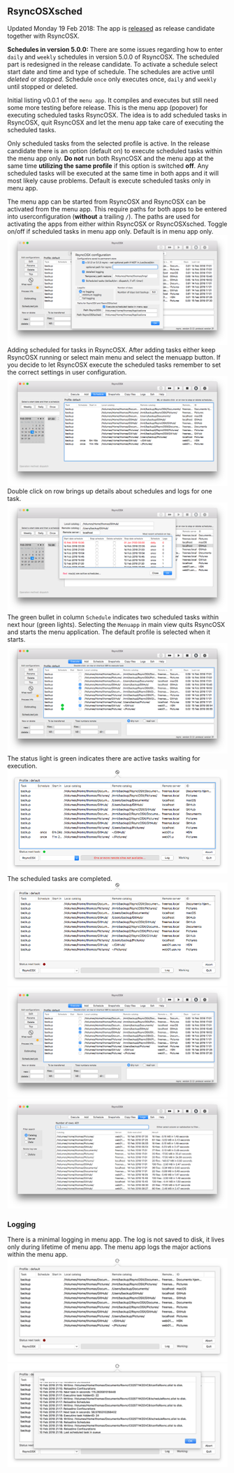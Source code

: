 ## RsyncOSXsched

Updated Monday 19 Feb 2018: The app is [released](https://github.com/rsyncOSX/RsyncOSX/releases) as release candidate together with RsyncOSX.

**Schedules in version 5.0.0:** There are some issues regarding how to enter `daily` and `weekly` schedules in version 5.0.0 of RsyncOSX. The scheduled part is redesigned in the release candidate. To activate a schedule select start date and time and type of schedule. The schedules are active until *deleted* or *stopped*. Schedule `once` only executes once, `daily` and `weekly` until stopped or deleted.

Initial listing v0.0.1 of the `menu app`. It compiles and executes but still need some more testing before release. This is the menu app (popover) for executing scheduled tasks RsyncOSX. The idea is to add scheduled tasks in RsyncOSX, quit RsyncOSX and let the menu app take care of executing the scheduled tasks.

Only scheduled tasks from the selected profile is active. In the release candidate there is an option (default on) to execute scheduled tasks within the menu app only. **Do not** run both RsyncOSX and the menu app at the same time **utilizing the same profile** if this option is switched **off**. Any scheduled tasks will be executed at the same time in both apps and it will most likely cause problems. Default is execute scheduled tasks only in menu app.

The menu app can be started from RsyncOSX and RsyncOSX can be activated from the menu app. This require paths for both apps to be entered into userconfiguration (**without** a trailing `/`).  The paths are used for activating the apps from either within RsyncOSX or RsyncOSXsched. Toggle on/off if scheduled tasks in menu app only. Default is in menu app only.
![](screenshots/sched0.png)
Adding scheduled for tasks in RsyncOSX. After adding tasks either keep RsyncOSX running or select main menu and select the menuapp button. If you decide to let RsyncOSX execute the scheduled tasks remember to set the correct settings in user configuration.
![](screenshots/sched4.png)
Double click on row brings up details about schedules and logs for one task.
![](screenshots/sched1.png)
The green bullet in column `Schedule` indicates two scheduled tasks within next hour (green lights). Selecting the `Menuapp` in main view quits RsyncOSX and starts the menu application. The default profile is selected when it starts.
![](screenshots/sched2.png)
The status light is green indicates there are active tasks waiting for execution.
![](screenshots/sched5.png)
The scheduled tasks are completed.
![](screenshots/sched6.png)
![](screenshots/sched7.png)
![](screenshots/sched8.png)

### Logging

There is a minimal logging in menu app. The log is not saved to disk, it lives only during lifetime of menu app. The menu app logs the major actions within the menu app.
![](screenshots/log1.png)
![](screenshots/log2.png)
